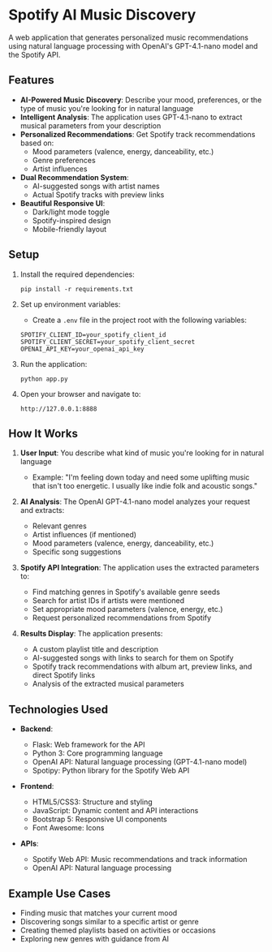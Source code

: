 # Spotify AI Music Discovery

A web application that generates personalized music recommendations using natural language processing with OpenAI's GPT-4.1-nano model and the Spotify API.

## Features

- **AI-Powered Music Discovery**: Describe your mood, preferences, or the type of music you're looking for in natural language
- **Intelligent Analysis**: The application uses GPT-4.1-nano to extract musical parameters from your description
- **Personalized Recommendations**: Get Spotify track recommendations based on:
  - Mood parameters (valence, energy, danceability, etc.)
  - Genre preferences
  - Artist influences
- **Dual Recommendation System**:
  - AI-suggested songs with artist names
  - Actual Spotify tracks with preview links
- **Beautiful Responsive UI**:
  - Dark/light mode toggle
  - Spotify-inspired design
  - Mobile-friendly layout

## Setup

1. Install the required dependencies:
   ```
   pip install -r requirements.txt
   ```

2. Set up environment variables:
   - Create a `.env` file in the project root with the following variables:
   ```
   SPOTIFY_CLIENT_ID=your_spotify_client_id
   SPOTIFY_CLIENT_SECRET=your_spotify_client_secret
   OPENAI_API_KEY=your_openai_api_key
   ```

3. Run the application:
   ```
   python app.py
   ```

4. Open your browser and navigate to:
   ```
   http://127.0.0.1:8888
   ```

## How It Works

1. **User Input**: You describe what kind of music you're looking for in natural language
   - Example: "I'm feeling down today and need some uplifting music that isn't too energetic. I usually like indie folk and acoustic songs."

2. **AI Analysis**: The OpenAI GPT-4.1-nano model analyzes your request and extracts:
   - Relevant genres
   - Artist influences (if mentioned)
   - Mood parameters (valence, energy, danceability, etc.)
   - Specific song suggestions

3. **Spotify API Integration**: The application uses the extracted parameters to:
   - Find matching genres in Spotify's available genre seeds
   - Search for artist IDs if artists were mentioned
   - Set appropriate mood parameters (valence, energy, etc.)
   - Request personalized recommendations from Spotify

4. **Results Display**: The application presents:
   - A custom playlist title and description
   - AI-suggested songs with links to search for them on Spotify
   - Spotify track recommendations with album art, preview links, and direct Spotify links
   - Analysis of the extracted musical parameters

## Technologies Used

- **Backend**:
  - Flask: Web framework for the API
  - Python 3: Core programming language
  - OpenAI API: Natural language processing (GPT-4.1-nano model)
  - Spotipy: Python library for the Spotify Web API

- **Frontend**:
  - HTML5/CSS3: Structure and styling
  - JavaScript: Dynamic content and API interactions
  - Bootstrap 5: Responsive UI components
  - Font Awesome: Icons

- **APIs**:
  - Spotify Web API: Music recommendations and track information
  - OpenAI API: Natural language processing

## Example Use Cases

- Finding music that matches your current mood
- Discovering songs similar to a specific artist or genre
- Creating themed playlists based on activities or occasions
- Exploring new genres with guidance from AI
